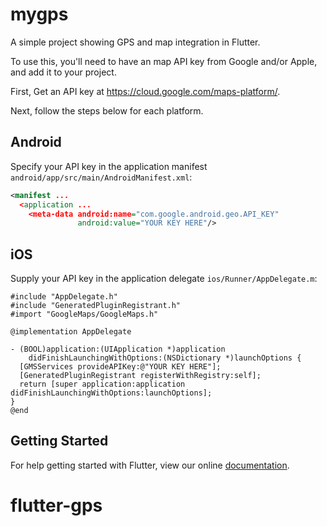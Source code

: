 # mygps

A simple project showing GPS and map integration in Flutter.

To use this, you'll need to have an map API key from Google and/or Apple, 
and add it to your project.

First, Get an API key at https://cloud.google.com/maps-platform/. 

Next, follow the steps below for each platform.

## Android 

Specify your API key in the application manifest 
`android/app/src/main/AndroidManifest.xml`:


```xml
<manifest ...
  <application ...
    <meta-data android:name="com.google.android.geo.API_KEY"
               android:value="YOUR KEY HERE"/>

```

## iOS
Supply your API key in the application delegate `ios/Runner/AppDelegate.m`:
```
#include "AppDelegate.h"
#include "GeneratedPluginRegistrant.h"
#import "GoogleMaps/GoogleMaps.h"

@implementation AppDelegate

- (BOOL)application:(UIApplication *)application
    didFinishLaunchingWithOptions:(NSDictionary *)launchOptions {
  [GMSServices provideAPIKey:@"YOUR KEY HERE"];
  [GeneratedPluginRegistrant registerWithRegistry:self];
  return [super application:application didFinishLaunchingWithOptions:launchOptions];
}
@end
```
## Getting Started

For help getting started with Flutter, view our online
[documentation](https://flutter.io/).
# flutter-gps
